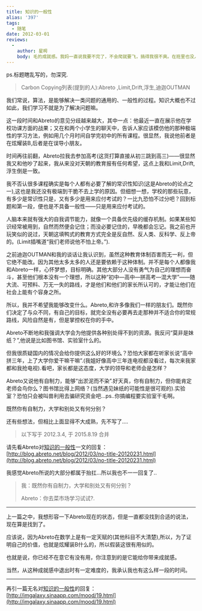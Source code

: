 ```yaml
---
title: 知识的一般性
alias: '397'
tags:
  - 随笔
date: 2012-03-01
reviews:
  -
    author: 星枵
    body: 毛的成就感。我妈一直说我要不完了，不会爬就要飞，搞得我很不爽。在班里也没人对这个有兴趣。这叫有成就感？
---
```


ps.标题瞎乱写的，勿深究.

> Carbon Copying列表(提到的人):Abreto ,Limit,Drift,浮生,迪迦OUTMAN

我们常说，算法，是能够解决一类问题的通用的、一般性的过程。知识大概也不过如此，我们学习不就是为了解决问题嘛。

这一段时间和Abreto的意见分歧越来越大，其中一点：他最近一直在展示他在学校功课方面的战果；又在和两个小学生的聊天中，告诉人家应该模仿他的那种极端性的学习方法，例如用几个月时间自学完初中的所有课程。很显然，我说他前者是在炫耀装B,后者是在误导小朋友。

时间再往前翻，Abreto拉我去参加高考(这货打算直接从初三跳到高三)——很显然我又和他吵了起来，我从来没对天朝的教育报有任何希望，这点上我和Limit,Drift,浮生倒是一致。

我不否认很多课程确实是每个人都有必要了解的常识性知识(这是Abreto的论点之一),这也是我还没有极端到干脆不去上学的原因。但细想一想，学校的那些玩意，有多少是常识性只是，又有多少是用来应付考试的？一比九恐怕不过分吧？回到标题和第一段，便也是不具备一般性——只是用来应付考试的。

人脑本来就有强大的自我调节能力，就像一个具备优先级的缓存机制。如果某些知识经常被用到，自然而然便会记住；而没必要记住的，早晚都会忘记。我之前也开玩笑似的说过，天朝这填鸭式的教育方式完全是反自然、反人类、反科学、反上帝的。(Limit插嘴道“我们老师说他不怕上帝。”).

之前迪迦OUTMAN和我的谈话让我认识到，虽然这种教育体制百害而无一利，但它绝不能改。因为其他太多太多的人还是要依赖于这种体制。并不是每个人都像我和Abreto一样，心怀梦想，目标明确。其他大部分人没有勇气为自己的理想而奋斗，甚至他们根本没有一个理想，所以这种“初中—高中—拼高考—混大学”——随大流、可预料、万无一失的路线，才是他们和他们的家长所认可的，才能让他们在社会上能有个容身之所。

所以，我并不希望我能够改变什么。Abreto,和许多像我们一样的朋友们。既然你们决定了与众不同，有自己的目标，就完全没有必要再去走那种并不适合你的常规路线，风险自然是有，但是掌控权在你的手中。

Abreto不断地和我强调大学会为他提供各种别处得不到的资源。我反问“莫非是妹纸？”,他说是比如图书馆、实验室什么的。

但我很质疑国内的情况会给你提供这么好的环境么？恐怕大家都在听家长说“高中拼三年，上了大学你爱干嘛干嘛”.(我姐好像高中三年连电视都没看过，每次来我家都和我抢电视).看吧，家长都是这态度，大学的领导和老师会是怎样？

Abreto又说他有自制力，能够“出淤泥而不染”.好天真，你有自制力，但你能肯定老师会鸟你么？图书馆比得上网络？(当然遇见妹纸的可能性是很可观的).实验室？恐怕只会被叫兽利用去骗研究资金吧&#8230;ps..你搞编程要实验室干毛啊。

既然你有自制力，大学和别处又有何分别？

还有些想法，但相比上面显得不大成熟，先不写了&#8230;.

> 以下写于 2012.3.4, 于 2015.8.19 合并

请先看Abreto对[知识的一般性](http://jyprince.me/note/397 "知识的一般性")一文的回复：[http://blog.abreto.net/blog/2012/03/no-title-20120231.html](http://blog.abreto.net/blog/2012/03/no-title-20120231.html)

我感觉Abreto所说的大部分都属于抬扛&#8230;所以我也不一一回复了..

> 我：既然你有自制力，大学和别处又有何分别？
>
> Abreto：你去菜市场学习试试?.

* * *

上一篇之中，我想形容一下Abreto现在的状态，但是一直都没找到合适的说法，现在算是找到了。

应该说，因为Abreto在数学上是有一定天赋的(其他科目不大清楚),所以，为了证明自己的价值，也就是炫耀装B什么的，所以假装这很有用似的。

也就是说，你已经不在意它有没有用，你注意到的是它能给你带来成就感。

当然，从这种成就感中退出时有一定难度的，我承认我也有这么样一段的时间。

* * *

再引一篇无名对[知识的一般性](http://jyprince.me/note/397 "知识的一般性")的回复：[http://imgalaxy.sinaapp.com/mood/19.html](http://imgalaxy.sinaapp.com/mood/19.html)
